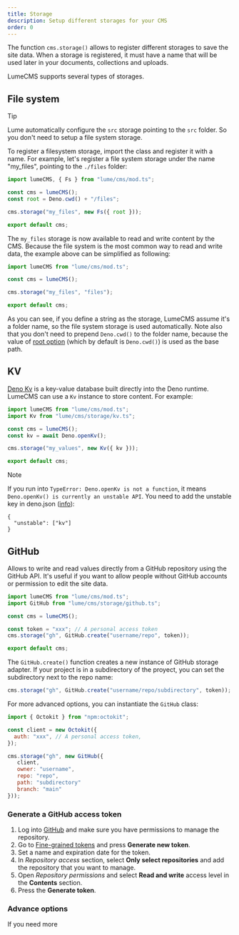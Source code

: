 ```yaml
---
title: Storage
description: Setup different storages for your CMS
order: 0
---
```


The function `cms.storage()` allows to register different storages to save the
site data. When a storage is registered, it must have a name that will be used
later in your documents, collections and uploads.

LumeCMS supports several types of storages.

## File system

> [!tip]
>
> Lume automatically configure the `src` storage pointing to the `src` folder.
> So you don't need to setup a file system storage.

To register a filesystem storage, import the class and register it with a name.
For example, let's register a file system storage under the name "my_files",
pointing to the `./files` folder:

```ts
import lumeCMS, { Fs } from "lume/cms/mod.ts";

const cms = lumeCMS();
const root = Deno.cwd() + "/files";

cms.storage("my_files", new Fs({ root }));

export default cms;
```

The `my_files` storage is now available to read and write content by the CMS.
Because the file system is the most common way to read and write data, the
example above can be simplified as following:

```ts
import lumeCMS from "lume/cms/mod.ts";

const cms = lumeCMS();

cms.storage("my_files", "files");

export default cms;
```

As you can see, if you define a string as the storage, LumeCMS assume it's a
folder name, so the file system storage is used automatically. Note also that
you don't need to prepend `Deno.cwd()` to the folder name, because the value of
[root option](./options.md#root) (which by default is `Deno.cwd()`) is used as
the base path.

## KV

[Deno Kv](https://docs.deno.com/deploy/kv/manual) is a key-value database built
directly into the Deno runtime. LumeCMS can use a `Kv` instance to store
content. For example:

```ts
import lumeCMS from "lume/cms/mod.ts";
import Kv from "lume/cms/storage/kv.ts";

const cms = lumeCMS();
const kv = await Deno.openKv();

cms.storage("my_values", new Kv({ kv }));

export default cms;
```

> [!note]
>
> If you run into `TypeError: Deno.openKv is not a function`, it means
> `Deno.openKv() is currently an unstable API`. You need to add the unstable key
> in deno.json
> ([info](https://docs.deno.com/runtime/reference/cli/unstable_flags/#configuring-flags-in-deno.json)):
>
> ```
> {
>   "unstable": ["kv"]
> }
> ```

## GitHub

Allows to write and read values directly from a GitHub repository using the
GitHub API. It's useful if you want to allow people without GitHub accounts or
permission to edit the site data.

```ts
import lumeCMS from "lume/cms/mod.ts";
import GitHub from "lume/cms/storage/github.ts";

const cms = lumeCMS();

const token = "xxx"; // A personal access token
cms.storage("gh", GitHub.create("username/repo", token));

export default cms;
```

The `GitHub.create()` function creates a new instance of GitHub storage adapter.
If your project is in a subdirectory of the proyect, you can set the
subdirectory next to the repo name:

```js
cms.storage("gh", GitHub.create("username/repo/subdirectory", token));
```

For more advanced options, you can instantiate the `GitHub` class:

```js
import { Octokit } from "npm:octokit";

const client = new Octokit({
  auth: "xxx", // A personal access token,
});

cms.storage("gh", new GitHub({
   client,
   owner: "username",
   repo: "repo",
   path: "subdirectory"
   branch: "main"
}));
```

### Generate a GitHub access token

1. Log into [GitHub](https://github.com) and make sure you have permissions to
   manage the repository.
2. Go to
   [Fine-grained tokens](https://github.com/settings/tokens?type=beta "Settings > Developer settings > Personal access tokens > Fine-grained tokens")
   and press **Generate new token**.
3. Set a name and expiration date for the token.
4. In _Repository access_ section, select **Only select repositories** and add
   the repository that you want to manage.
5. Open _Repository permissions_ and select **Read and write** access level in
   the **Contents** section.
6. Press the **Generate token**.

### Advance options

If you need more
